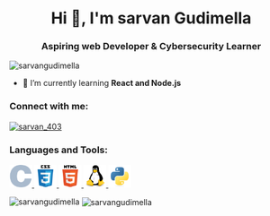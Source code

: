 <h1 align="center">Hi 👋, I'm sarvan Gudimella</h1>
<h3 align="center">Aspiring web Developer & Cybersecurity Learner</h3>

<p align="left"> <img src="https://komarev.com/ghpvc/?username=sarvangudimella&label=Profile%20views&color=0e75b6&style=flat" alt="sarvangudimella" /> </p>

- 🌱 I’m currently learning **React and Node.js**

<h3 align="left">Connect with me:</h3>
<p align="left">
<a href="https://twitter.com/sarvan_403" target="blank"><img align="center" src="https://raw.githubusercontent.com/rahuldkjain/github-profile-readme-generator/master/src/images/icons/Social/twitter.svg" alt="sarvan_403" height="30" width="40" /></a>
</p>

<h3 align="left">Languages and Tools:</h3>
<p align="left"> <a href="https://www.cprogramming.com/" target="_blank" rel="noreferrer"> <img src="https://raw.githubusercontent.com/devicons/devicon/master/icons/c/c-original.svg" alt="c" width="40" height="40"/> </a> <a href="https://www.w3schools.com/css/" target="_blank" rel="noreferrer"> <img src="https://raw.githubusercontent.com/devicons/devicon/master/icons/css3/css3-original-wordmark.svg" alt="css3" width="40" height="40"/> </a> <a href="https://www.w3.org/html/" target="_blank" rel="noreferrer"> <img src="https://raw.githubusercontent.com/devicons/devicon/master/icons/html5/html5-original-wordmark.svg" alt="html5" width="40" height="40"/> </a> <a href="https://www.linux.org/" target="_blank" rel="noreferrer"> <img src="https://raw.githubusercontent.com/devicons/devicon/master/icons/linux/linux-original.svg" alt="linux" width="40" height="40"/> </a> <a href="https://www.python.org" target="_blank" rel="noreferrer"> <img src="https://raw.githubusercontent.com/devicons/devicon/master/icons/python/python-original.svg" alt="python" width="40" height="40"/> </a> </p>

<p><img align="left" src="https://github-readme-stats.vercel.app/api/top-langs?username=sarvangudimella&show_icons=true&locale=en&layout=compact" alt="sarvangudimella" /></p>

<p>&nbsp;<img align="center" src="https://github-readme-stats.vercel.app/api?username=sarvangudimella&show_icons=true&locale=en" alt="sarvangudimella" /></p>
